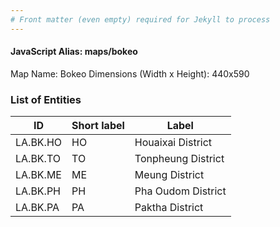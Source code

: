 ```yaml
---
# Front matter (even empty) required for Jekyll to process
---
```


#### JavaScript Alias: maps/bokeo

Map Name: Bokeo
Dimensions (Width x Height): 440x590

### List of Entities

ID | Short label | Label
---|---|---|
LA.BK.HO|HO|Houaixai District
LA.BK.TO|TO|Tonpheung District
LA.BK.ME|ME|Meung District
LA.BK.PH|PH|Pha Oudom District
LA.BK.PA|PA|Paktha District